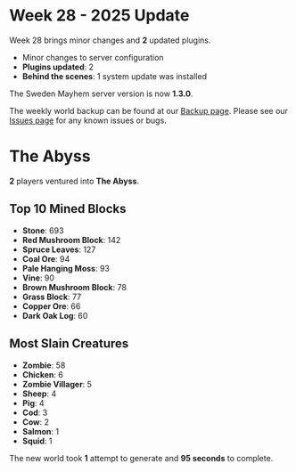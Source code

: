 # Week 28 - 2025 Update

Week 28 brings minor changes and **2** updated plugins.

- Minor changes to server configuration
- **Plugins updated**: 2
- **Behind the scenes**: 1 system update was installed

The Sweden Mayhem server version is now **1.3.0**.

The weekly world backup can be found at our [Backup page](/minecraft/backups).
Please see our [Issues page](/minecraft/issues) for any known issues or bugs.

# The Abyss
 
**2** players ventured into **The Abyss**.
 
## Top 10 Mined Blocks
- **Stone**: 693
- **Red Mushroom Block**: 142
- **Spruce Leaves**: 127
- **Coal Ore**: 94
- **Pale Hanging Moss**: 93
- **Vine**: 90
- **Brown Mushroom Block**: 78
- **Grass Block**: 77
- **Copper Ore**: 66
- **Dark Oak Log**: 60
 
## Most Slain Creatures
- **Zombie**: 58
- **Chicken**: 6
- **Zombie Villager**: 5
- **Sheep**: 4
- **Pig**: 4
- **Cod**: 3
- **Cow**: 2
- **Salmon**: 1
- **Squid**: 1
 
The new world took **1** attempt to generate and **95 seconds** to complete.
 

